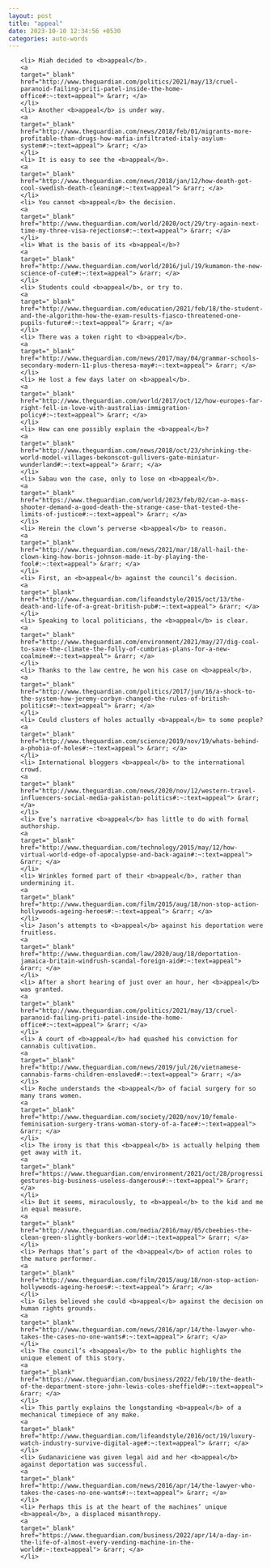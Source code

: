 ```yaml
---
layout: post
title: "appeal"
date: 2023-10-10 12:34:56 +0530
categories: auto-words
---
```

<ol>

    <li> Miah decided to <b>appeal</b>.
    <a 
    target="_blank" 
    href="http://www.theguardian.com/politics/2021/may/13/cruel-paranoid-failing-priti-patel-inside-the-home-office#:~:text=appeal"> &rarr; </a>
    </li>
    <li> Another <b>appeal</b> is under way.
    <a 
    target="_blank" 
    href="http://www.theguardian.com/news/2018/feb/01/migrants-more-profitable-than-drugs-how-mafia-infiltrated-italy-asylum-system#:~:text=appeal"> &rarr; </a>
    </li>
    <li> It is easy to see the <b>appeal</b>.
    <a 
    target="_blank" 
    href="http://www.theguardian.com/news/2018/jan/12/how-death-got-cool-swedish-death-cleaning#:~:text=appeal"> &rarr; </a>
    </li>
    <li> You cannot <b>appeal</b> the decision.
    <a 
    target="_blank" 
    href="http://www.theguardian.com/world/2020/oct/29/try-again-next-time-my-three-visa-rejections#:~:text=appeal"> &rarr; </a>
    </li>
    <li> What is the basis of its <b>appeal</b>?
    <a 
    target="_blank" 
    href="http://www.theguardian.com/world/2016/jul/19/kumamon-the-new-science-of-cute#:~:text=appeal"> &rarr; </a>
    </li>
    <li> Students could <b>appeal</b>, or try to.
    <a 
    target="_blank" 
    href="http://www.theguardian.com/education/2021/feb/18/the-student-and-the-algorithm-how-the-exam-results-fiasco-threatened-one-pupils-future#:~:text=appeal"> &rarr; </a>
    </li>
    <li> There was a token right to <b>appeal</b>.
    <a 
    target="_blank" 
    href="http://www.theguardian.com/news/2017/may/04/grammar-schools-secondary-modern-11-plus-theresa-may#:~:text=appeal"> &rarr; </a>
    </li>
    <li> He lost a few days later on <b>appeal</b>.
    <a 
    target="_blank" 
    href="http://www.theguardian.com/world/2017/oct/12/how-europes-far-right-fell-in-love-with-australias-immigration-policy#:~:text=appeal"> &rarr; </a>
    </li>
    <li> How can one possibly explain the <b>appeal</b>?
    <a 
    target="_blank" 
    href="http://www.theguardian.com/news/2018/oct/23/shrinking-the-world-model-villages-bekonscot-gullivers-gate-miniatur-wunderland#:~:text=appeal"> &rarr; </a>
    </li>
    <li> Sabau won the case, only to lose on <b>appeal</b>.
    <a 
    target="_blank" 
    href="https://www.theguardian.com/world/2023/feb/02/can-a-mass-shooter-demand-a-good-death-the-strange-case-that-tested-the-limits-of-justice#:~:text=appeal"> &rarr; </a>
    </li>
    <li> Herein the clown’s perverse <b>appeal</b> to reason.
    <a 
    target="_blank" 
    href="http://www.theguardian.com/news/2021/mar/18/all-hail-the-clown-king-how-boris-johnson-made-it-by-playing-the-fool#:~:text=appeal"> &rarr; </a>
    </li>
    <li> First, an <b>appeal</b> against the council’s decision.
    <a 
    target="_blank" 
    href="http://www.theguardian.com/lifeandstyle/2015/oct/13/the-death-and-life-of-a-great-british-pub#:~:text=appeal"> &rarr; </a>
    </li>
    <li> Speaking to local politicians, the <b>appeal</b> is clear.
    <a 
    target="_blank" 
    href="http://www.theguardian.com/environment/2021/may/27/dig-coal-to-save-the-climate-the-folly-of-cumbrias-plans-for-a-new-coalmine#:~:text=appeal"> &rarr; </a>
    </li>
    <li> Thanks to the law centre, he won his case on <b>appeal</b>.
    <a 
    target="_blank" 
    href="http://www.theguardian.com/politics/2017/jun/16/a-shock-to-the-system-how-jeremy-corbyn-changed-the-rules-of-british-politics#:~:text=appeal"> &rarr; </a>
    </li>
    <li> Could clusters of holes actually <b>appeal</b> to some people?
    <a 
    target="_blank" 
    href="http://www.theguardian.com/science/2019/nov/19/whats-behind-a-phobia-of-holes#:~:text=appeal"> &rarr; </a>
    </li>
    <li> International bloggers <b>appeal</b> to the international crowd.
    <a 
    target="_blank" 
    href="http://www.theguardian.com/news/2020/nov/12/western-travel-influencers-social-media-pakistan-politics#:~:text=appeal"> &rarr; </a>
    </li>
    <li> Eve’s narrative <b>appeal</b> has little to do with formal authorship.
    <a 
    target="_blank" 
    href="http://www.theguardian.com/technology/2015/may/12/how-virtual-world-edge-of-apocalypse-and-back-again#:~:text=appeal"> &rarr; </a>
    </li>
    <li> Wrinkles formed part of their <b>appeal</b>, rather than undermining it.
    <a 
    target="_blank" 
    href="http://www.theguardian.com/film/2015/aug/18/non-stop-action-hollywoods-ageing-heroes#:~:text=appeal"> &rarr; </a>
    </li>
    <li> Jason’s attempts to <b>appeal</b> against his deportation were fruitless.
    <a 
    target="_blank" 
    href="http://www.theguardian.com/law/2020/aug/18/deportation-jamaica-britain-windrush-scandal-foreign-aid#:~:text=appeal"> &rarr; </a>
    </li>
    <li> After a short hearing of just over an hour, her <b>appeal</b> was granted.
    <a 
    target="_blank" 
    href="http://www.theguardian.com/politics/2021/may/13/cruel-paranoid-failing-priti-patel-inside-the-home-office#:~:text=appeal"> &rarr; </a>
    </li>
    <li> A court of <b>appeal</b> had quashed his conviction for cannabis cultivation.
    <a 
    target="_blank" 
    href="http://www.theguardian.com/news/2019/jul/26/vietnamese-cannabis-farms-children-enslaved#:~:text=appeal"> &rarr; </a>
    </li>
    <li> Roche understands the <b>appeal</b> of facial surgery for so many trans women.
    <a 
    target="_blank" 
    href="http://www.theguardian.com/society/2020/nov/10/female-feminisation-surgery-trans-woman-story-of-a-face#:~:text=appeal"> &rarr; </a>
    </li>
    <li> The irony is that this <b>appeal</b> is actually helping them get away with it.
    <a 
    target="_blank" 
    href="https://www.theguardian.com/environment/2021/oct/28/progressive-gestures-big-business-useless-dangerous#:~:text=appeal"> &rarr; </a>
    </li>
    <li> But it seems, miraculously, to <b>appeal</b> to the kid and me in equal measure.
    <a 
    target="_blank" 
    href="http://www.theguardian.com/media/2016/may/05/cbeebies-the-clean-green-slightly-bonkers-world#:~:text=appeal"> &rarr; </a>
    </li>
    <li> Perhaps that’s part of the <b>appeal</b> of action roles to the mature performer.
    <a 
    target="_blank" 
    href="http://www.theguardian.com/film/2015/aug/18/non-stop-action-hollywoods-ageing-heroes#:~:text=appeal"> &rarr; </a>
    </li>
    <li> Giles believed she could <b>appeal</b> against the decision on human rights grounds.
    <a 
    target="_blank" 
    href="http://www.theguardian.com/news/2016/apr/14/the-lawyer-who-takes-the-cases-no-one-wants#:~:text=appeal"> &rarr; </a>
    </li>
    <li> The council’s <b>appeal</b> to the public highlights the unique element of this story.
    <a 
    target="_blank" 
    href="https://www.theguardian.com/business/2022/feb/10/the-death-of-the-department-store-john-lewis-coles-sheffield#:~:text=appeal"> &rarr; </a>
    </li>
    <li> This partly explains the longstanding <b>appeal</b> of a mechanical timepiece of any make.
    <a 
    target="_blank" 
    href="http://www.theguardian.com/lifeandstyle/2016/oct/19/luxury-watch-industry-survive-digital-age#:~:text=appeal"> &rarr; </a>
    </li>
    <li> Gudanaviciene was given legal aid and her <b>appeal</b> against deportation was successful.
    <a 
    target="_blank" 
    href="http://www.theguardian.com/news/2016/apr/14/the-lawyer-who-takes-the-cases-no-one-wants#:~:text=appeal"> &rarr; </a>
    </li>
    <li> Perhaps this is at the heart of the machines’ unique <b>appeal</b>, a displaced misanthropy.
    <a 
    target="_blank" 
    href="https://www.theguardian.com/business/2022/apr/14/a-day-in-the-life-of-almost-every-vending-machine-in-the-world#:~:text=appeal"> &rarr; </a>
    </li>